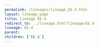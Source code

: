```yaml
---
permalink: /lineages/lineage_EE.4.html
layout: lineage_page
title: Lineage EE.4
redirect_to: ../lineage.html?lineage=EE.4
lineage: EE.4
parent: 
children: ['EE.4']
---
```

